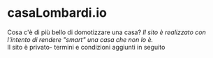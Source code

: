 # casaLombardi.io
Cosa c'è di più bello di domotizzare una casa? 
<i>Il sito è realizzato con l'intento di rendere "smart" una casa che non lo è.</i><br>
Il sito è privato- termini e condizioni aggiunti in seguito
